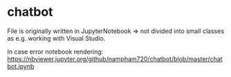 # chatbot

File is originally written in JupyterNotebook => not divided into small classes as e.g. working with Visual Studio. 

In case error notebook rendering: https://nbviewer.jupyter.org/github/nampham720/chatbot/blob/master/chatbot.ipynb 